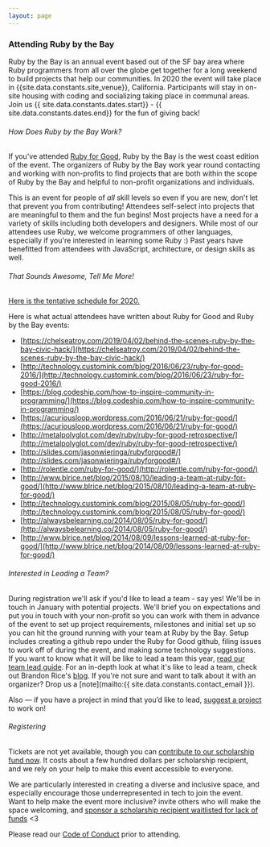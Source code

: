 ```yaml
---
layout: page
---
```

### Attending Ruby by the Bay

Ruby by the Bay is an annual event based out of the SF bay area where Ruby programmers from all over the globe get together for a long weekend to build projects that help our communities. In 2020 the event will take place in {{site.data.constants.site_venue}}, California. Participants will stay in on-site housing with coding and socializing taking place in communal areas. Join us {{ site.data.constants.dates.start}} - {{ site.data.constants.dates.end}} for the fun of giving back!

###### How Does Ruby by the Bay Work?

If you've attended [Ruby for Good](https://rubyforgood.org), Ruby by the Bay is the west coast edition of the event.  The organizers of Ruby by the Bay work year round contacting and working with non-profits to find projects that are both within the scope of Ruby by the Bay and helpful to non-profit organizations and individuals.
<!-- In 2020 projects are focused around issues affecting our communities. -->

This is an event for people of *all* skill levels so even if you are new, don't let that prevent you from contributing! Attendees self-select into projects that are meaningful to them and the fun begins! Most projects have a need for a variety of skills including both developers and designers. While most of our attendees use Ruby, we welcome programmers of other languages, especially if you're interested in learning some Ruby :) Past years have benefitted from attendees with JavaScript, architecture, or design skills as well.

###### That Sounds Awesome, Tell Me More!

[Here is the tentative schedule for 2020.](/2020)

Here is what actual attendees have written about Ruby for Good and Ruby by the Bay events:

* [https://chelseatroy.com/2019/04/02/behind-the-scenes-ruby-by-the-bay-civic-hack/](https://chelseatroy.com/2019/04/02/behind-the-scenes-ruby-by-the-bay-civic-hack/)
* [http://technology.customink.com/blog/2016/06/23/ruby-for-good-2016/](http://technology.customink.com/blog/2016/06/23/ruby-for-good-2016/)
* [https://blog.codeship.com/how-to-inspire-community-in-programming/](https://blog.codeship.com/how-to-inspire-community-in-programming/)
* [https://acuriousloop.wordpress.com/2016/06/21/ruby-for-good/](https://acuriousloop.wordpress.com/2016/06/21/ruby-for-good/)
* [http://metalpolyglot.com/dev/ruby/ruby-for-good-retrospective/](http://metalpolyglot.com/dev/ruby/ruby-for-good-retrospective/)
* [http://slides.com/jasonwieringa/rubyforgood#/](http://slides.com/jasonwieringa/rubyforgood#/)
* [http://rolentle.com/ruby-for-good/](http://rolentle.com/ruby-for-good/)
* [http://www.blrice.net/blog/2015/08/10/leading-a-team-at-ruby-for-good/](http://www.blrice.net/blog/2015/08/10/leading-a-team-at-ruby-for-good/)
* [http://technology.customink.com/blog/2015/08/05/ruby-for-good/](http://technology.customink.com/blog/2015/08/05/ruby-for-good/)
* [http://alwaysbelearning.co/2014/08/05/ruby-for-good/](http://alwaysbelearning.co/2014/08/05/ruby-for-good/)
* [http://www.blrice.net/blog/2014/08/09/lessons-learned-at-ruby-for-good/](http://www.blrice.net/blog/2014/08/09/lessons-learned-at-ruby-for-good/)

###### Interested in Leading a Team?

During registration we'll ask if you'd like to lead a team - say yes! We'll be in touch in January with potential projects. We'll brief you on expectations and put you in touch with your non-profit so you can work with them in advance of the event to set up project requirements, milestones and initial set up so you can hit the ground running with your team at Ruby by the Bay. Setup includes creating a github repo under the Ruby for Good github, filing issues to work off of during the event, and making some technology suggestions. If you want to know what it will be like to lead a team this year, [read our team lead guide](/team-leads.html). For an in-depth look at what it's like to lead a team, check out Brandon Rice's [blog](http://www.blrice.net/blog/2015/08/10/leading-a-team-at-ruby-for-good/). If you're not sure and want to talk about it with an organizer? Drop us a [note](mailto:{{ site.data.constants.contact_email }}).

Also — if you have a project in mind that you’d like to lead, [suggest a project](/submit-project.html) to work on!

###### Registering

<!-- [Tickets are on sale now!](https://ti.to/codeforgood/rubybythebay) -->
Tickets are not yet available, though you can [contribute to our scholarship fund now](https://ti.to/codeforgood/rubybythebay).  It costs about a few hundred dollars per scholarship recipient, and we rely on your help to make this event accessible to everyone.

We are particularly interested in creating a diverse and inclusive space, and especially encourage those underrepresented in tech to join the event. Want to help make the event more inclusive? invite others who will make the space welcoming, and [sponsor a scholarship recipient waitlisted for lack of funds](https://ti.to/codeforgood/rubybythebay) <3

Please read our [Code of Conduct](/coc.html) prior to attending.
